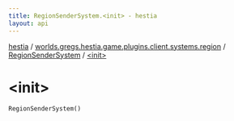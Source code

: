 ```yaml
---
title: RegionSenderSystem.<init> - hestia
layout: api
---
```


<div class='api-docs-breadcrumbs'><a href="../../index.html">hestia</a> / <a href="../index.html">worlds.gregs.hestia.game.plugins.client.systems.region</a> / <a href="index.html">RegionSenderSystem</a> / <a href="./-init-.html">&lt;init&gt;</a></div>

# &lt;init&gt;

<div class="signature"><code><span class="identifier">RegionSenderSystem</span><span class="symbol">(</span><span class="symbol">)</span></code></div>
